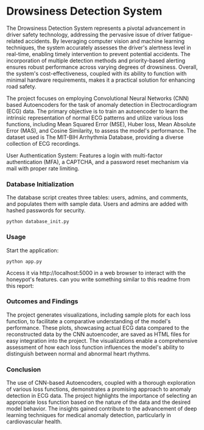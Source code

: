 # Drowsiness Detection System
The Drowsiness Detection System represents a pivotal advancement in driver safety technology, addressing the pervasive issue of driver fatigue-related accidents. By leveraging computer vision and machine learning techniques, the system accurately assesses the driver's alertness level in real-time, enabling timely intervention to prevent potential accidents. The incorporation of multiple detection methods and priority-based alerting ensures robust performance across varying degrees of drowsiness. Overall, the system's cost-effectiveness, coupled with its ability to function with minimal hardware requirements, makes it a practical solution for enhancing road safety.

The project focuses on employing Convolutional Neural Networks (CNN) based Autoencoders
for the task of anomaly detection in Electrocardiogram (ECG) data. The primary objective is to
train an autoencoder to learn the intrinsic representation of normal ECG patterns and utilize
various loss functions, including Mean Squared Error (MSE), Huber loss, Mean Absolute Error
(MAS), and Cosine Similarity, to assess the model's performance. The dataset used is The
MIT-BIH Arrhythmia Database, providing a diverse collection of ECG recordings.

User Authentication System: Features a login with multi-factor authentication (MFA), a CAPTCHA, and a password reset mechanism via mail with proper rate limiting.

### Database Initialization
The database script creates three tables: users, admins, and comments, and populates them with sample data. Users and admins are added with hashed passwords for security.

    python database_init.py

### Usage
Start the application:

    python app.py
Access it via http://localhost:5000 in a web browser to interact with the honeypot's features.
can you write something similar to this readme from this report:

### Outcomes and Findings
The project generates visualizations, including sample plots for each loss function, to facilitate a
comparative understanding of the model's performance. These plots, showcasing actual ECG
data compared to the reconstructed data by the CNN autoencoder, are saved as HTML files for
easy integration into the project. The visualizations enable a comprehensive assessment of how
each loss function influences the model's ability to distinguish between normal and abnormal
heart rhythms.
### Conclusion
The use of CNN-based Autoencoders, coupled with a thorough exploration of various loss
functions, demonstrates a promising approach to anomaly detection in ECG data. The project
highlights the importance of selecting an appropriate loss function based on the nature of the
data and the desired model behavior. The insights gained contribute to the advancement of
deep learning techniques for medical anomaly detection, particularly in cardiovascular health.
